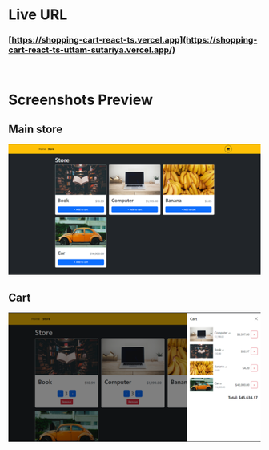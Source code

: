 # Live URL

### [https://shopping-cart-react-ts.vercel.app](https://shopping-cart-react-ts-uttam-sutariya.vercel.app/)

<br>

# Screenshots Preview

## Main store

![](./images/store.png)

## Cart

![](./images/cart.png)
